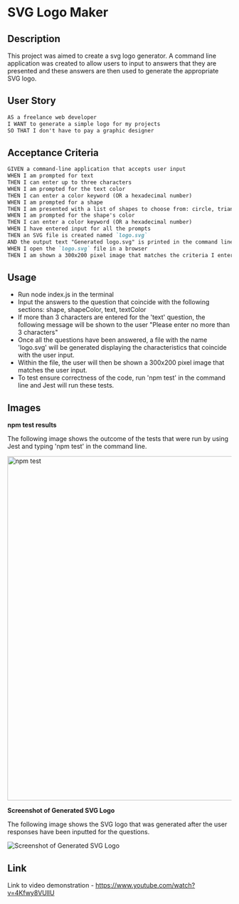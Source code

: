 # SVG Logo Maker

## Description

This project was aimed to create a svg logo generator. A command line application was created to allow users to input to answers that they are presented and these answers are then used to generate the appropriate SVG logo.  

## User Story

```md
AS a freelance web developer
I WANT to generate a simple logo for my projects
SO THAT I don't have to pay a graphic designer
```

## Acceptance Criteria

```md
GIVEN a command-line application that accepts user input
WHEN I am prompted for text
THEN I can enter up to three characters
WHEN I am prompted for the text color
THEN I can enter a color keyword (OR a hexadecimal number)
WHEN I am prompted for a shape
THEN I am presented with a list of shapes to choose from: circle, triangle, and square
WHEN I am prompted for the shape's color
THEN I can enter a color keyword (OR a hexadecimal number)
WHEN I have entered input for all the prompts
THEN an SVG file is created named `logo.svg`
AND the output text "Generated logo.svg" is printed in the command line
WHEN I open the `logo.svg` file in a browser
THEN I am shown a 300x200 pixel image that matches the criteria I entered
```


## Usage 

* Run node index.js in the terminal
* Input the answers to the question that coincide with the following sections:  shape, shapeColor, text, textColor
* If more than 3 characters are entered for the 'text' question, the following message will be shown to the user "Please enter no more than 3 characters"
* Once all the questions have been answered, a file with the name 'logo.svg' will be generated displaying the characteristics that coincide with the user input.
* Within the file, the user will then be shown a 300x200 pixel image that matches the user input.
* To test ensure correctness of the code, run 'npm test' in the command line and Jest will run these tests. 


## Images 

**npm test results** 

The following image shows the outcome of the tests that were run by using Jest and typing 'npm test' in the command line.

<img width="773" alt="npm test" src="https://github.com/e-aji/week-10-svg-logo-maker/assets/156595423/780342c3-6d7d-4290-9497-0a73953c090f">


<br> 

**Screenshot of Generated SVG Logo** 

The following image shows the SVG logo that was generated after the user responses have been inputted for the questions.  

![Screenshot of Generated SVG Logo](https://github.com/e-aji/week-10-svg-logo-maker/assets/156595423/ee3d4801-3833-4007-a349-d038385e7868)


## Link 


Link to video demonstration - https://www.youtube.com/watch?v=4Kfwy8VUllU 



